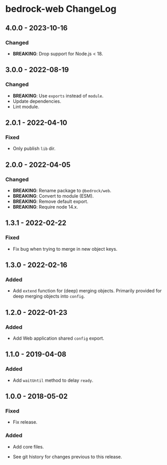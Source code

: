 # bedrock-web ChangeLog

## 4.0.0 - 2023-10-16

### Changed
- **BREAKING**: Drop support for Node.js < 18.

## 3.0.0 - 2022-08-19

### Changed
- **BREAKING**: Use `exports` instead of `module`.
- Update dependencies.
- Lint module.

## 2.0.1 - 2022-04-10

### Fixed
- Only publish `lib` dir.

## 2.0.0 - 2022-04-05

### Changed
- **BREAKING**: Rename package to `@bedrock/web`.
- **BREAKING**: Convert to module (ESM).
- **BREAKING**: Remove default export.
- **BREAKING**: Require node 14.x.

## 1.3.1 - 2022-02-22

### Fixed
- Fix bug when trying to merge in new object keys.

## 1.3.0 - 2022-02-16

### Added
- Add `extend` function for (deep) merging objects. Primarily provided for
  deep merging objects into `config`.

## 1.2.0 - 2022-01-23

### Added
- Add Web application shared `config` export.

## 1.1.0 - 2019-04-08

### Added
- Add `waitUntil` method to delay `ready`.

## 1.0.0 - 2018-05-02

### Fixed
- Fix release.

### Added
- Add core files.

- See git history for changes previous to this release.
